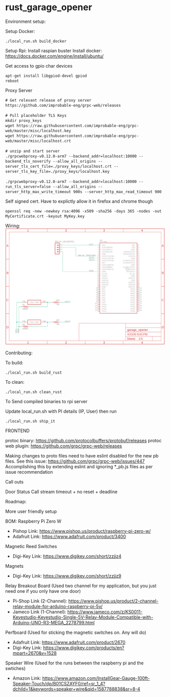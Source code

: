# rust_garage_opener

Environment setup:

Setup Docker:
```
./local_run.sh build_docker
```

Setup Rpi:
Install raspian buster
Install docker: https://docs.docker.com/engine/install/ubuntu/

Get access to gpio char devices
```
apt-get install libgpiod-devel gpiod
reboot
```

Proxy Server

```
# Get relevant release of proxy server
https://github.com/improbable-eng/grpc-web/releases

# Pull placeholder TLS Keys
mkdir proxy_keys
wget https://raw.githubusercontent.com/improbable-eng/grpc-web/master/misc/localhost.key
wget https://raw.githubusercontent.com/improbable-eng/grpc-web/master/misc/localhost.crt

# unzip and start server
./grpcwebproxy-v0.12.0-arm7 --backend_addr=localhost:10000 --backend_tls_noverify --allow_all_origins --server_tls_cert_file=./proxy_keys/localhost.crt --server_tls_key_file=./proxy_keys/localhost.key

./grpcwebproxy-v0.12.0-arm7 --backend_addr=localhost:10000 --run_tls_server=false --allow_all_origins --server_http_max_write_timeout 900s --server_http_max_read_timeout 900
```

Self signed cert. Have to explictly allow it in firefox and chrome though
```
openssl req -new -newkey rsa:4096 -x509 -sha256 -days 365 -nodes -out MyCertificate.crt -keyout MyKey.key
```

Wiring:
![Wiring Diagram For Project](docs/images/wiring_diagram.png)


Contributing:

To build:

```
./local_run.sh build_rust
```

To clean:

```
./local_run.sh clean_rust
```

To Send compiled binaries to rpi server

Update local_run.sh with PI details (IP, User) then run
```
./local_run.sh ship_it
```

FRONTEND

protoc binary: https://github.com/protocolbuffers/protobuf/releases
protoc web plugin: https://github.com/grpc/grpc-web/releases

Making changes to proto files need to have eslint disabled for the new pb files. See this issue: https://github.com/grpc/grpc-web/issues/447
Accomplishing this by extending eslint and ignoring *_pb.js files as per issue recommendation




Call outs

Door Status Call stream timeout + no reset + deadline

Roadmap:

More user friendly setup


BOM:
Raspberry Pi Zero W
* Pishop Link: https://www.pishop.us/product/raspberry-pi-zero-w/
* Adafruit Link: https://www.adafruit.com/product/3400

Magnetic Reed Switches
* Digi-Key Link: https://www.digikey.com/short/zzjjz4

Magnets
* Digi-Key Link: https://www.digikey.com/short/zzjjz9

Relay Breakout Board (Used two channel for my application, but you just need one if you only have one door)
* Pi-Shop Link (2-Channel): https://www.pishop.us/product/2-channel-relay-module-for-arduino-raspberry-pi-5v/
* Jameco Link (1-Channel): https://www.jameco.com/z/KS0011-Keyestudio-Keyestudio-Single-5V-Relay-Module-Compatible-with-Arduino-UNO-R3-MEGA_2278799.html

Perfboard (Used for sticking the magnetic switches on. Any will do)
* Adafruit Link: https://www.adafruit.com/product/2670
* Digi-Key Link: https://www.digikey.com/products/en?mpart=2670&v=1528

Speaker Wire (Used for the runs between the raspberry pi and the swtiches)
* Amazon Link: https://www.amazon.com/InstallGear-Gauge-100ft-Speaker-Touch/dp/B01CSZAYF0/ref=sr_1_4?dchild=1&keywords=speaker+wire&qid=1587788838&sr=8-4
